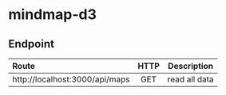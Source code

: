 # mindmap-d3

## Endpoint

| Route       | HTTP          | Description  |
| :-------------|:-------------:| :-----:|
| http://localhost:3000/api/maps   | GET      | read all data |